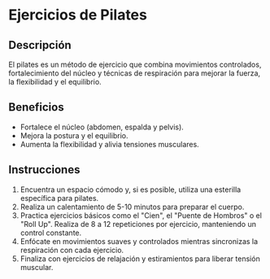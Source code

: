 # Ejercicios de Pilates

## Descripción
El pilates es un método de ejercicio que combina movimientos controlados, fortalecimiento del núcleo y técnicas de respiración para mejorar la fuerza, la flexibilidad y el equilibrio.

## Beneficios
- Fortalece el núcleo (abdomen, espalda y pelvis).
- Mejora la postura y el equilibrio.
- Aumenta la flexibilidad y alivia tensiones musculares.

## Instrucciones
1. Encuentra un espacio cómodo y, si es posible, utiliza una esterilla específica para pilates.
2. Realiza un calentamiento de 5-10 minutos para preparar el cuerpo.
3. Practica ejercicios básicos como el "Cien", el "Puente de Hombros" o el "Roll Up". Realiza de 8 a 12 repeticiones por ejercicio, manteniendo un control constante.
4. Enfócate en movimientos suaves y controlados mientras sincronizas la respiración con cada ejercicio.
5. Finaliza con ejercicios de relajación y estiramientos para liberar tensión muscular.
